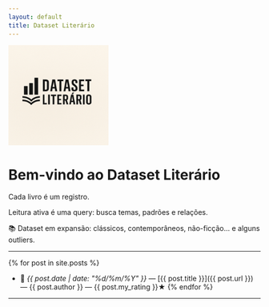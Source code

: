 ```yaml
---
layout: default
title: Dataset Literário
---
```


<img src="/assets/images/logo.png" alt="Logo" style="max-width: 200px;"/>

# Bem-vindo ao Dataset Literário

Cada livro é um registro.

Leitura ativa é uma query: busca temas, padrões e relações.

📚 Dataset em expansão: clássicos, contemporâneos, não-ficção... e alguns outliers.

---

{% for post in site.posts %}
- 📖 _{{ post.date | date: "%d/%m/%Y" }}_ — [{{ post.title }}]({{ post.url }}) — {{ post.author }} — {{ post.my_rating }}★
{% endfor %}

---

<!--
<strong>Filtrar por tags:</strong>
{% assign tag_list = site.posts | map: "tags" | join: "," | split: "," | uniq | sort_natural %}
{% for tag in tag_list %}
  <a href="/tags/{{ tag | slugify }}">{{ tag }}</a>
{% endfor %}
-->